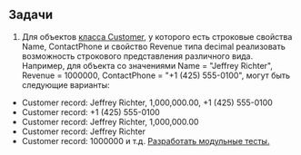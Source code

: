 ## Задачи
1. Для объектов [класса Customer](https://github.com/Nekliukov/NET.S.2018.Nekliukov/blob/master/NET.S.2018.Nekliukov.07-08/CustomerLib/Customer.cs), у которого есть строковые свойства Name, ContactPhone и свойство Revenue типа decimal реализовать возможность строкового представления различного вида. Например, для объекта со значениями Name = "Jeffrey Richter", Revenue = 1000000, ContactPhone = "+1 (425) 555-0100", могут быть следующие варианты:
 - Customer record: Jeffrey Richter, 1,000,000.00, +1 (425) 555-0100
 - Customer record: +1 (425) 555-0100
 - Customer record: Jeffrey Richter, 1,000,000.00
 - Customer record: Jeffrey Richter
 - Customer record: 1000000 и т.д.
[Разработать модульные тесты.](https://github.com/Nekliukov/NET.S.2018.Nekliukov/blob/master/NET.S.2018.Nekliukov.07-08/CustomerLibTest/CustomerTests.cs)
